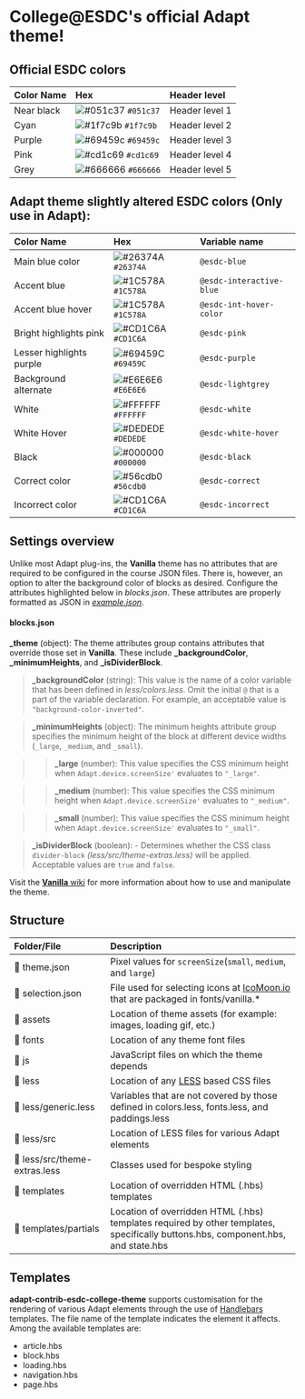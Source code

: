 # College@ESDC's official Adapt theme!

## Official ESDC colors

| Color Name | Hex | Header level |
| :------------- | :------------- | :------------- |
|Near black|![#051c37](https://via.placeholder.com/15/051c37/051c37.png) `#051c37`| Header level 1 |
|Cyan|![#1f7c9b](https://via.placeholder.com/15/1f7c9b/1f7c9b.png) `#1f7c9b`| Header level 2 |
|Purple|![#69459c](https://via.placeholder.com/15/69459c/69459c.png) `#69459c`| Header level 3 |
|Pink|![#cd1c69](https://via.placeholder.com/15/cd1c69/cd1c69.png) `#cd1c69`| Header level 4 |
|Grey|![#666666](https://via.placeholder.com/15/666666/666666.png) `#666666`| Header level 5 |

## Adapt theme slightly altered ESDC colors (Only use in Adapt):

| Color Name | Hex | Variable name |
| :------------- | :------------- | :------------- |
|Main blue color|![#26374A](https://via.placeholder.com/15/26374A/26374A.png) `#26374A`| `@esdc-blue` |
|Accent blue|![#1C578A](https://via.placeholder.com/15/1C578A/1C578A.png) `#1C578A`| `@esdc-interactive-blue` |
|Accent blue hover|![#1C578A](https://via.placeholder.com/15/1C578A/1C578A.png) `#1C578A`| `@esdc-int-hover-color` |
|Bright highlights pink|![#CD1C6A](https://via.placeholder.com/15/CD1C6A/CD1C6A.png) `#CD1C6A`| `@esdc-pink` |
|Lesser highlights purple|![#69459C](https://via.placeholder.com/15/69459C/69459C.png) `#69459C`| `@esdc-purple` |
|Background alternate|![#E6E6E6](https://via.placeholder.com/15/E6E6E6/E6E6E6.png) `#E6E6E6`| `@esdc-lightgrey` |
|White|![#FFFFFF](https://via.placeholder.com/15/FFFFFF/FFFFFF.png) `#FFFFFF`| `@esdc-white` |
|White Hover|![#DEDEDE](https://via.placeholder.com/15/DEDEDE/DEDEDE.png) `#DEDEDE`| `@esdc-white-hover` |
|Black|![#000000](https://via.placeholder.com/15/000000/000000.png) `#000000`| `@esdc-black` |
|Correct color|![#56cdb0](https://via.placeholder.com/15/56cdb0/56cdb0.png) `#56cdb0`| `@esdc-correct` |
|Incorrect color|![#CD1C6A](https://via.placeholder.com/15/CD1C6A/CD1C6A.png) `#CD1C6A`| `@esdc-incorrect` |

## Settings overview

Unlike most Adapt plug-ins, the **Vanilla** theme has no attributes that are required to be configured in the course JSON files. There is, however, an option to alter the background color of blocks as desired. Configure the attributes highlighted below in *blocks.json*. These attributes are properly formatted as JSON in [*example.json*](https://github.com/adaptlearning/adapt-contrib-vanilla/blob/master/example.json).

#### **blocks.json**
**_theme** (object): The theme attributes group contains attributes that override those set in **Vanilla**. These include **_backgroundColor**, **_minimumHeights**, and **_isDividerBlock**.

>**_backgroundColor** (string): This value is the name of a color variable that has been defined in  *less/colors.less*. Omit the initial `@` that is a part of the variable declaration. For example, an acceptable value is `"background-color-inverted"`.  

>**_minimumHeights** (object): The minimum heights attribute group specifies the minimum height of the block at different device widths (`_large`, `_medium`, and `_small`).   

>>**_large** (number): This value specifies the CSS minimum height when `Adapt.device.screenSize'` evaluates to `"_large"`.  
        
>>**_medium** (number): This value specifies the CSS minimum height when `Adapt.device.screenSize'` evaluates to `"_medium"`.   
        
>>**_small** (number): This value specifies the CSS minimum height when `Adapt.device.screenSize'` evaluates to `"_small"`.   
 
>**_isDividerBlock** (boolean): - Determines whether the CSS class `divider-block` *(less/src/theme-extras.less)* will be applied. Acceptable values are `true` and `false`.

Visit the [**Vanilla** wiki](https://github.com/adaptlearning/adapt-contrib-vanilla/wiki) for more information about how to use and manipulate the theme.  

## Structure  

| Folder/File         | Description  |
| :-------------      |:-------------|
| 📄 theme.json        | Pixel values for `screenSize`(`small`, `medium`, and `large`)|
| 📄 selection.json    | File used for selecting icons at [IcoMoon.io](https://icomoon.io/) that are packaged in fonts/vanilla.* |
| 📁 assets            | Location of theme assets (for example: images, loading gif, etc.)|
| 📁 fonts             | Location of any theme font files |
| 📁 js                | JavaScript files on which the theme depends      |
| 📁 less              | Location of any [LESS](http://lesscss.org/) based CSS files |
| 📄 less/generic.less | Variables that are not covered by those defined in colors.less, fonts.less, and paddings.less   |
| 📁 less/src          | Location of LESS files for various Adapt elements |
| 📄 less/src/theme-extras.less| Classes used for bespoke styling |
| 📁 templates         | Location of overridden HTML (.hbs) templates |
| 📁 templates/partials| Location of overridden HTML (.hbs) templates required by other templates, specifically buttons.hbs, component.hbs, and state.hbs |  

## Templates

**adapt-contrib-esdc-college-theme** supports customisation for the rendering of various Adapt elements through the use of [Handlebars](http://handlebarsjs.com/) templates.  The file name of the template indicates the element it affects. Among the available templates are:
* article.hbs
* block.hbs
* loading.hbs 
* navigation.hbs
* page.hbs
